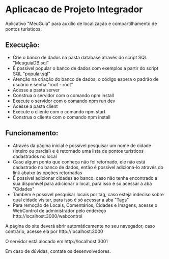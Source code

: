 # Aplicacao de Projeto Integrador
Aplicativo "MeuGuia" para auxilio de localização e compartilhamento de pontos turísticos.

## Execução:
- Crie o banco de dados na pasta database através do script SQL "MeuguiaDB.sql"
- É possível popular o banco de dados com exemplos a partir do script SQL "popular.sql"
- Atenção na criação do banco de dados, o código espera o padrão de usuário e senha "root - root"
- Acesse a pasta server
- Construa o servidor com o comando npm install
- Execute o servidor com o comando npm run dev
- Acesse a pasta client
- Execute o cliente com o comando npm start
- Construa o cliente com o comando npm install

## Funcionamento:
- Através da página inicial é possível pesquisar um nome de cidade (inteiro ou parcial) e é retornado uma lista de pontos turísticos cadastrados no local
- Caso algum ponto que conheça não foi retornado, ele não está cadastrado no banco de dados, então é possível adicioná-lo através do link abaixo às opções retornadas
- É possível adicionar cidades ao banco, caso não tenha encontrado a sua disponível para adicionar o local, para isso é só acessar a aba "Cidades"
- Também é possível pesquisar locais por tag, caso esteja indeciso sobre qual cidade visitar, para isso é só acessar a aba "Tags"
- Para remoção de Locais, Comentários, Cidades e Imagens, acesse o WebControl de administrador pelo endereço http://localhost:3000/webcontrol

A página do site deverá abrir automáticamente no seu navegador, caso contrário, acesse ela por http://localhost:3000

O servidor está alocado em http://localhost:3001

Em caso de dúvidas, contate os desenvolvedores.
